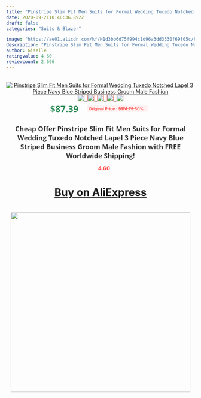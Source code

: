 ```yaml
---
title: "Pinstripe Slim Fit Men Suits for Formal Wedding Tuxedo Notched Lapel 3 Piece Navy Blue Striped Business Groom Male Fashion"
date: 2020-09-2T10:40:36.892Z
draft: false
categories: "Suits & Blazer"

image: "https://ae01.alicdn.com/kf/H1d3bb6d75f994c1d96a3dd3330f69f05c/Pinstripe-Slim-Fit-Men-Suits-for-Formal-Wedding-Tuxedo-Notched-Lapel-3-Piece-Navy-Blue-Striped.jpg"
description: "Pinstripe Slim Fit Men Suits for Formal Wedding Tuxedo Notched Lapel 3 Piece Navy Blue Striped Business Groom Male Fashion"
author: Giselle
ratingvalue: 4.60
reviewcount: 2.666
---
```

<br>
<div style="text-align: center;">
<a href="https://s.click.aliexpress.com/e/_97FPLJ" target="_blank" rel="nofollow noopener noreferrer"><img alt="Pinstripe Slim Fit Men Suits for Formal Wedding Tuxedo Notched Lapel 3 Piece Navy Blue Striped Business Groom Male Fashion" class="magnifier-image" src="https://ae01.alicdn.com/kf/H1d3bb6d75f994c1d96a3dd3330f69f05c/Pinstripe-Slim-Fit-Men-Suits-for-Formal-Wedding-Tuxedo-Notched-Lapel-3-Piece-Navy-Blue-Striped.jpg_640x640.jpg">
<br>
<img style="border:1px solid salmon" src="https://ae01.alicdn.com/kf/H1d3bb6d75f994c1d96a3dd3330f69f05c/Pinstripe-Slim-Fit-Men-Suits-for-Formal-Wedding-Tuxedo-Notched-Lapel-3-Piece-Navy-Blue-Striped.jpg_120x120.jpg">&nbsp;&nbsp;<img style="border:1px solid salmon" src="https://ae01.alicdn.com/kf/H428f1d79325246fa8b93ea8da5db8b1dD/Pinstripe-Slim-Fit-Men-Suits-for-Formal-Wedding-Tuxedo-Notched-Lapel-3-Piece-Navy-Blue-Striped.jpg_120x120.jpg">&nbsp;&nbsp;<img style="border:1px solid salmon" src="https://ae01.alicdn.com/kf/Hc8c42d829c0c42fa8b45f33a1c0c4feab/Pinstripe-Slim-Fit-Men-Suits-for-Formal-Wedding-Tuxedo-Notched-Lapel-3-Piece-Navy-Blue-Striped.jpg_120x120.jpg">&nbsp;&nbsp;<img style="border:1px solid salmon" src="https://ae01.alicdn.com/kf/Hdab47caa8fe74094a992708561f1b4a3i/Pinstripe-Slim-Fit-Men-Suits-for-Formal-Wedding-Tuxedo-Notched-Lapel-3-Piece-Navy-Blue-Striped.jpg_120x120.jpg">&nbsp;&nbsp;<img style="border:1px solid salmon" src="https://ae01.alicdn.com/kf/H76008f7c1e1a4b64be227b2bfccade21h/Pinstripe-Slim-Fit-Men-Suits-for-Formal-Wedding-Tuxedo-Notched-Lapel-3-Piece-Navy-Blue-Striped.jpg_120x120.jpg"></a></div><br0>
<div style="text-align: center;"><span style="background-color: white; border: 0px; box-sizing: border-box; color: seagreen; display: inline-block; font-family: &quot;open sans&quot; , &quot;arial&quot; , &quot;helvetica&quot; , sans-serif , &quot;heiti&quot;; font-size: 24px; font-stretch: inherit; font-weight: 700; line-height: inherit; margin: 0px 10px 0px 0px; padding: 0px; vertical-align: middle;">$87.39 </span>
<span style="background: rgb(255 , 241 , 241); border-radius: 3px; border: 0px; box-sizing: border-box; color: #ff4747; display: inline-block; font-family: inherit; font-size: 12px; font-stretch: inherit; font-style: inherit; font-variant: inherit; font-weight: 600; line-height: inherit; margin: 0px; padding: 2px 5px; transform: scale(0.9); vertical-align: middle;">Original Price : <b style="text-decoration: line-through;">$174.79 </b> 50%&nbsp;&nbsp;</span></div>
<h1 style="color: #333333; display: inline-block; font-family: &quot;open sans&quot; , &quot;arial&quot; , &quot;helvetica&quot; , sans-serif , &quot;heiti&quot;; font-size: 18px; font-stretch: inherit; font-weight: 700; text-align: center;">Cheap Offer Pinstripe Slim Fit Men Suits for Formal Wedding Tuxedo Notched Lapel 3 Piece Navy Blue Striped Business Groom Male Fashion with FREE Worldwide Shipping!</h1>
<div style="color: #ff4747; text-align: center;">
<img src="https://4.bp.blogspot.com/-M0ZcTcb-5uY/XleCXlxnR4I/AAAAAAAAAEc/OrjgMkXV1oMQFaCRZj5HQwOCBcu3w1FegCPcBGAYYCw/s1600/star.png" style="height: 15px;">&nbsp;<b>4.60</b></div>
<div class="button_cont" align="center"><a class="buynow_a" href="https://s.click.aliexpress.com/e/_97FPLJ" target="_blank" rel="nofollow noopener noreferrer"><H1>Buy on AliExpress</H1></a></div><br>
<div class="separator" style="clear: both; text-align: center;">
<img src="https://lh3.googleusercontent.com/-pTy5HemUv9M/XlePHvY0dAI/AAAAAAAAAE4/0nX5iRUoIWY8eMW9Dpxeirr157OZliDIgCLcBGAsYHQ/s1600/badge.gif" width="480">
</div>
